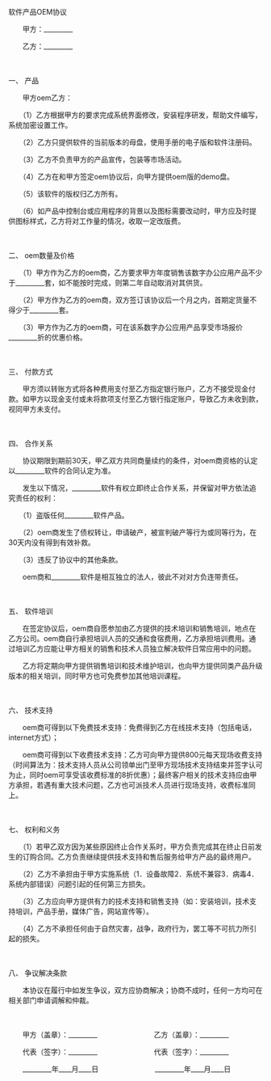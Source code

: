 



软件产品OEM协议



 

　　甲方：_________　　

　　乙方：_________

　　

一、
产品

　　甲方oem乙方：

　　（1）乙方根据甲方的要求完成系统界面修改，安装程序研发，帮助文件编写，系统加密设置工作。

　　（2）乙方只提供软件的当前版本的母盘，使用手册的电子版和软件注册码。

　　（3）乙方不负责甲方的产品宣传，包装等市场活动。

　　（4）乙方在和甲方签定oem协议后，向甲方提供oem版的demo盘。

　　（5）该软件的版权归乙方所有。

　　（6）如产品中控制台或应用程序的背景以及图标需要改动时，甲方应及时提供图标样式，乙方将对工作量的情况，收取一定改版费。

　　

二、
oem数量及价格

　　（1）甲方作为乙方的oem商，乙方要求甲方年度销售该数字办公应用产品不少于_________套，如不能按时完成，则第二年自动取消对其供货。

　　（2）甲方作为乙方的oem商，双方签订该协议后一个月之内，首期定货量不得少于_________套。

　　（3）甲方作为乙方的oem商，可在该系数字办公应用产品享受市场报价_________折的优惠价格。

　　

三、
付款方式

　　甲方须以转账方式将各种费用支付至乙方指定银行账户，乙方不接受现金付款。如甲方以现金支付或未将款项支付至乙方银行指定账户，导致乙方未收到款，视同甲方未支付。

　　

四、
合作关系

　　协议期限到期前30天，甲乙双方共同商量续约的条件，对oem商资格的认定以_________软件的合同认定为准。

　　发生以下情况，_________软件有权立即终止合作关系，并保留对甲方依法追究责任的权利：

　　（1）盗版任何_________软件产品。

　　（2）oem商发生了债权转让，申请破产，被宣判破产等行为或同等行为，在30天内没有得到有效补救。

　　（3）违反了协议中的其他条款。

　　oem商和_________软件是相互独立的法人，彼此不对对方负连带责任。

　　

五、
软件培训

　　在签定协议后，oem商自愿参加由乙方提供的技术培训和销售培训，地点在乙方公司。oem商自行承担培训人员的交通和食宿费用，乙方承担培训费用。通过培训乙方应能让甲方相关的销售和技术人员独立解决软件日常应用中的问题。

　　乙方将定期向甲方提供销售培训和技术维护培训，也向甲方提供同类产品升级版本的相关培训，同时甲方也可免费参加其他培训课程。

　　

六、
技术支持

　　oem商可得到以下免费技术支持：免费得到乙方在线技术支持（包括电话，internet方式）；

　　oem商可得到以下收费技术支持：乙方可向甲方提供800元每天现场收费支持（时间算法为：技术支持人员从公司领单出门至甲方现场技术支持结束并签字认可为止，同时oem可享受该收费标准的8折优惠）；最终客户相关的技术支持应由甲方承担，若遇有重大技术问题，乙方也可派技术人员进行现场支持，收费标准同上。

　　

七、
权利和义务

　　（1）若甲乙双方因为某些原因终止合作关系时，甲方负责完成其在终止日前发生的订购合同。乙方负责继续提供技术支持和售后服务给甲方产品的最终用户。

　　（2）乙方不承担由于甲方实施系统（1．设备故障2．系统不兼容3．病毒4．系统内部错误）问题引起的任何第三方损失。

　　（3）乙方应向甲方提供有力的技术支持和销售支持（如：安装培训，技术支持培训，产品手册，媒体广告，网站宣传等）。

　　（4）乙方不承担任何由于自然灾害，战争，政府行为，罢工等不可抗力所引起的损失。

　　

八、
争议解决条款

　　本协议在履行中如发生争议，双方应协商解决；协商不成时，任何一方均可在相关部门申请调解和仲裁。

　　　　

　　甲方（盖章）：_________　　　　　　　　乙方（盖章）：_________　　

　　代表（签字）：_________　　　　　　　　代表（签字）：_________　　

　　_________年____月____日　　　　　　　　_________年____月____日